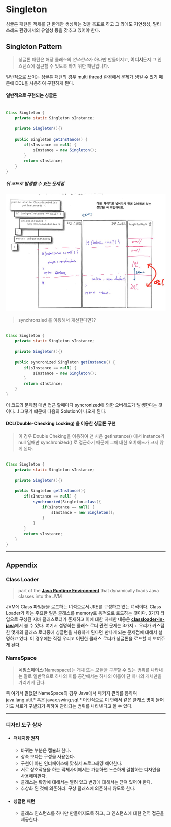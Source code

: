 # Singleton



싱글톤 패턴은 객체를 단 한개만 생성하는 것을 목표로 하고 그 외에도 지연생성, 멀티 쓰레드 환경에서의 유일성 등을 갖추고 있어야 한다.



## Singleton Pattern

> 싱글톤 패턴은 해당 클래스의 *인스턴스*가 하나만 만들어지고, **어디서**든지 그 인스턴스에 접근할 수 있도록 하기 위한 패턴입니다.  

일반적으로 쓰이는 싱글톤 패턴의 경우 multi thread 환경에서 문제가 생길 수 있기 때문에 DCL을 사용하여 구현하게 된다.



#### 일반적으로 구현되는 싱글톤 

```java

Class Singleton {
	private static Singleton sInstance; 
	
	private Singleton(){}
	
	public Singleton getInstance() {
		if(sInstance == null) {
			sInstance = new Singleton();
		}
		return sInstance;
	}
}

```



##### 위 코드로 발생할 수 있는 문제점 

![singleton_in_multi_threads](Singleton_problem_in_multi_threads.jpg)

> synchronzied 를 이용해서 개선한다면??

```java

Class Singleton {
	private static Singleton sInstance; 
	
	private Singleton(){}
	
	public syncronized Singleton getInstance() {
		if(sInstance == null) {
			sInstance = new Singleton();
		}
		return sInstance;
	}
}
```

 이 코드의 문제점 매번 접근 할때마다 syncronized에 의한 오버헤드가 발생한다는 것이다...! 그렇기 떄문에 다음의 Solution이 나오게 된다.



#### DCL(Double-Checking Locking) 을 이용한 싱글톤 구현

> 이 경우 Double Cheking을 이용하여 맨 처음 getInstance() 에서 instance가 null 일때만 synchronized() 로 접근하기 때문에 그에 대한 오버헤드가 크지 않게 된다. 

```java

Class Singleton {
	private static Singleton sInstance;

	private Singleton(){}

	public Singleton getInstance(){
		if(sInstance == null) {
			synchronzied(Singleton.class){
				if(sInstance == null) {
					sInstance = new Singleton();
				}
			}	
		}
		return sInstance;
	}
}
```

---

## Appendix

### Class Loader

> part of the [**Java Runtime Environment**](https://www.geeksforgeeks.org/differences-jdk-jre-jvm/) that dynamically loads Java classes into the JVM

JVM에 Class 파일들을 로드하는 녀석으로서 JRE를 구성하고 있는 녀석이다. Class Loader가 하는 주요한 일은 클래스를 memory로 동적으로 로드하는 것이다.  3가지 타입으로 구성된 자바 클래스로더가 존재하고 이에 대한 자세한 내용은 [**classloader-in-java**](https://www.geeksforgeeks.org/classloader-in-java/)에서 볼 수 있다. 여기서 설명하는 클래스 로더 관련 문제는 3가지 + 우리가 커스텀한 몇개의 클래스 로더중에 싱글턴을 사용하게 된다면 만나게 되는 문제점에 대해서 설명하고 있다. 이 경우에는 직접 우리고 어떤한 클래스 로더가 싱글톤을 로드할 지 보여주게 된다.

### NameSpace

> **네임스페이스**(Namespace)는 개체 또는 모듈을 구분할 수 있는 범위를 나타내는 말로 일반적으로 하나의 이름 공간에서는 하나의 이름이 단 하나의 개체만을 가리키게 된다.

즉 여기서 말했던 NameSpace의 경우 Java에서 패키지 관리를 통하여 java.lang.util.* 혹은 javax.swing.sql.* 이런식으로 이 안에서 같은 클래스 명이 들어가도 서로가 구별되기 위하여 관리되는 범위를 나타낸다고 볼 수 있다.

---

### 디자인 도구 상자

* #### 객체지향 원칙

  * 바뀌는 부분은 캡슐화 한다.
  * 상속 보다는 구성을 사용한다.
  * 구현이 아닌 인터페이스에 맞춰서 프로그래밍 해야한다.
  * 서로 상호작용을 하는 객체사이에서는 가능하면 느슨하게 결합하는 디자인을 사용해야한다.
  * 클래스는 확장에 대해서는 열려 있고 변경에 대해서는 닫혀 있어야 한다.
  * 추상화 된 것에 의존하라. 구상 클래스에 의존하지 않도록 한다.

* #### 싱글턴 패턴

  * 클래스 인스턴스를 하나만 만들어지도록 하고, 그 인스턴스에 대한 전역 접근을 제공한다.